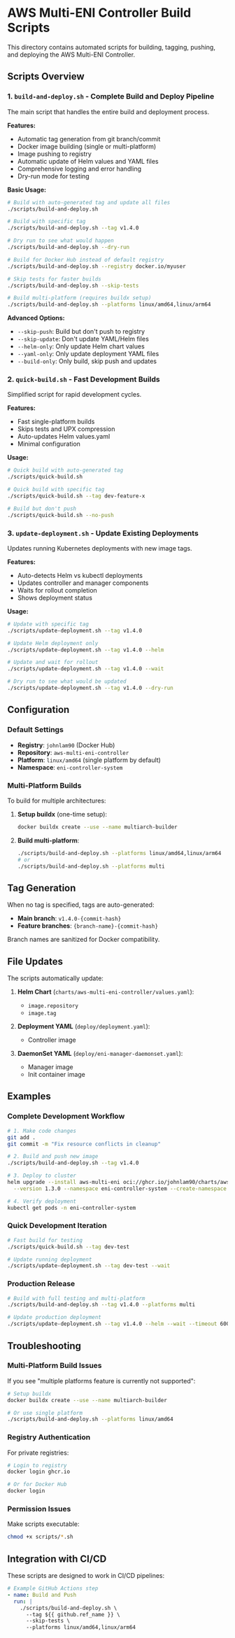 # AWS Multi-ENI Controller Build Scripts

This directory contains automated scripts for building, tagging, pushing, and deploying the AWS Multi-ENI Controller.

## Scripts Overview

### 1. `build-and-deploy.sh` - Complete Build and Deploy Pipeline

The main script that handles the entire build and deployment process.

**Features:**
- Automatic tag generation from git branch/commit
- Docker image building (single or multi-platform)
- Image pushing to registry
- Automatic update of Helm values and YAML files
- Comprehensive logging and error handling
- Dry-run mode for testing

**Basic Usage:**
```bash
# Build with auto-generated tag and update all files
./scripts/build-and-deploy.sh

# Build with specific tag
./scripts/build-and-deploy.sh --tag v1.4.0

# Dry run to see what would happen
./scripts/build-and-deploy.sh --dry-run

# Build for Docker Hub instead of default registry
./scripts/build-and-deploy.sh --registry docker.io/myuser

# Skip tests for faster builds
./scripts/build-and-deploy.sh --skip-tests

# Build multi-platform (requires buildx setup)
./scripts/build-and-deploy.sh --platforms linux/amd64,linux/arm64
```

**Advanced Options:**
- `--skip-push`: Build but don't push to registry
- `--skip-update`: Don't update YAML/Helm files
- `--helm-only`: Only update Helm chart values
- `--yaml-only`: Only update deployment YAML files
- `--build-only`: Only build, skip push and updates

### 2. `quick-build.sh` - Fast Development Builds

Simplified script for rapid development cycles.

**Features:**
- Fast single-platform builds
- Skips tests and UPX compression
- Auto-updates Helm values.yaml
- Minimal configuration

**Usage:**
```bash
# Quick build with auto-generated tag
./scripts/quick-build.sh

# Quick build with specific tag
./scripts/quick-build.sh --tag dev-feature-x

# Build but don't push
./scripts/quick-build.sh --no-push
```

### 3. `update-deployment.sh` - Update Existing Deployments

Updates running Kubernetes deployments with new image tags.

**Features:**
- Auto-detects Helm vs kubectl deployments
- Updates controller and manager components
- Waits for rollout completion
- Shows deployment status

**Usage:**
```bash
# Update with specific tag
./scripts/update-deployment.sh --tag v1.4.0

# Update Helm deployment only
./scripts/update-deployment.sh --tag v1.4.0 --helm

# Update and wait for rollout
./scripts/update-deployment.sh --tag v1.4.0 --wait

# Dry run to see what would be updated
./scripts/update-deployment.sh --tag v1.4.0 --dry-run
```

## Configuration

### Default Settings

- **Registry**: `johnlam90` (Docker Hub)
- **Repository**: `aws-multi-eni-controller`
- **Platform**: `linux/amd64` (single platform by default)
- **Namespace**: `eni-controller-system`

### Multi-Platform Builds

To build for multiple architectures:

1. **Setup buildx** (one-time setup):
   ```bash
   docker buildx create --use --name multiarch-builder
   ```

2. **Build multi-platform**:
   ```bash
   ./scripts/build-and-deploy.sh --platforms linux/amd64,linux/arm64
   # or
   ./scripts/build-and-deploy.sh --platforms multi
   ```

## Tag Generation

When no tag is specified, tags are auto-generated:

- **Main branch**: `v1.4.0-{commit-hash}`
- **Feature branches**: `{branch-name}-{commit-hash}`

Branch names are sanitized for Docker compatibility.

## File Updates

The scripts automatically update:

1. **Helm Chart** (`charts/aws-multi-eni-controller/values.yaml`):
   - `image.repository`
   - `image.tag`

2. **Deployment YAML** (`deploy/deployment.yaml`):
   - Controller image

3. **DaemonSet YAML** (`deploy/eni-manager-daemonset.yaml`):
   - Manager image
   - Init container image

## Examples

### Complete Development Workflow

```bash
# 1. Make code changes
git add .
git commit -m "Fix resource conflicts in cleanup"

# 2. Build and push new image
./scripts/build-and-deploy.sh --tag v1.4.0

# 3. Deploy to cluster
helm upgrade --install aws-multi-eni oci://ghcr.io/johnlam90/charts/aws-multi-eni-controller \
  --version 1.3.0 --namespace eni-controller-system --create-namespace

# 4. Verify deployment
kubectl get pods -n eni-controller-system
```

### Quick Development Iteration

```bash
# Fast build for testing
./scripts/quick-build.sh --tag dev-test

# Update running deployment
./scripts/update-deployment.sh --tag dev-test --wait
```

### Production Release

```bash
# Build with full testing and multi-platform
./scripts/build-and-deploy.sh --tag v1.4.0 --platforms multi

# Update production deployment
./scripts/update-deployment.sh --tag v1.4.0 --helm --wait --timeout 600s
```

## Troubleshooting

### Multi-Platform Build Issues

If you see "multiple platforms feature is currently not supported":

```bash
# Setup buildx
docker buildx create --use --name multiarch-builder

# Or use single platform
./scripts/build-and-deploy.sh --platforms linux/amd64
```

### Registry Authentication

For private registries:

```bash
# Login to registry
docker login ghcr.io

# Or for Docker Hub
docker login
```

### Permission Issues

Make scripts executable:

```bash
chmod +x scripts/*.sh
```

## Integration with CI/CD

These scripts are designed to work in CI/CD pipelines:

```yaml
# Example GitHub Actions step
- name: Build and Push
  run: |
    ./scripts/build-and-deploy.sh \
      --tag ${{ github.ref_name }} \
      --skip-tests \
      --platforms linux/amd64,linux/arm64
```
